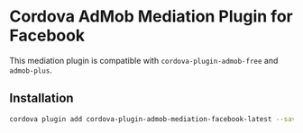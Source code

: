 # Cordova AdMob Mediation Plugin for Facebook

This mediation plugin is compatible with `cordova-plugin-admob-free` and `admob-plus`.

## Installation

```sh
cordova plugin add cordova-plugin-admob-mediation-facebook-latest --save
```
